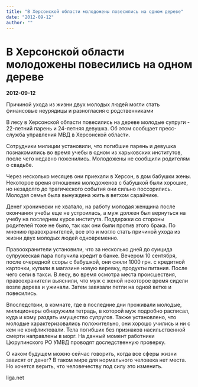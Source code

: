 ```yaml
---
title: "В Херсонской области молодожены повесились на одном дереве"
date: "2012-09-12"
author: ""
---
```


# В Херсонской области молодожены повесились на одном дереве

**2012-09-12** 

Причиной ухода из жизни двух молодых людей могли стать финансовые неурядицы и разногласия с родственниками



В лесу в Херсонской области повесились на дереве молодые супруги - 22-летний парень и 24-летняя девушка. Об этом сообщает пресс-служба управления МВД в Херсонской области.



Сотрудники милиции установили, что погибшие парень и девушка познакомились во время учебы в одном из харьковских институтов, после чего недавно поженились. Молодожены не сообщили родителям о свадьбе.



Через несколько месяцев они приехали в Херсон, в дом бабушки жены. Некоторое время отношения молодоженов с бабушкой были хорошие, но незадолго до трагического события они сильно поссорились. Молодая семья была вынуждена жить в ветхом сарайчике.



Денег хронически не хватало, на работу молодая женщина после окончания учебы еще не устроилась, а муж должен был вернуться на учебу на последнем курсе института. Поддержки со стороны родителей тоже не было, так как они были против этого брака. По мнению правохранителей, все это и могло стать причиной ухода из жизни двух молодых людей одновременно.



Правоохранители установили, что за несколько дней до суицида супружеская пара получила кредит в банке. Вечером 10 сентября, после очередной ссоры с бабушкой, они сняли 1000 грн. с кредитной карточки, купили в магазине новую веревку, продукты питания. После чего сели в такси. В лесу, во время осмотра места происшествия, правоохранители выяснили, что муж с женой некоторое время сидели возле дерева и ужинали. Затем завязали петли на одной ветке и повесились.



Впоследствии, в комнате, где в последние дни проживали молодые, милиционеры обнаружили тетрадь, в которой муж подробно расписал, куда и кому раздать имущество супругов. Также установлено, что молодые характеризовались положительно, они хорошо учились и ни с кем не конфликтовали. Тела погибших без признаков насильственной смерти направлены в морг. На данный момент работники Цюрупинского РО УМВД проводят доследственную проверку.



О каком будущем можно сейчас говорить, когда все сферы жизни зависят от денег? В таком мире для нормального человека нет места. Но хочется верить, что человечеству под силу это изменить.

liga.net